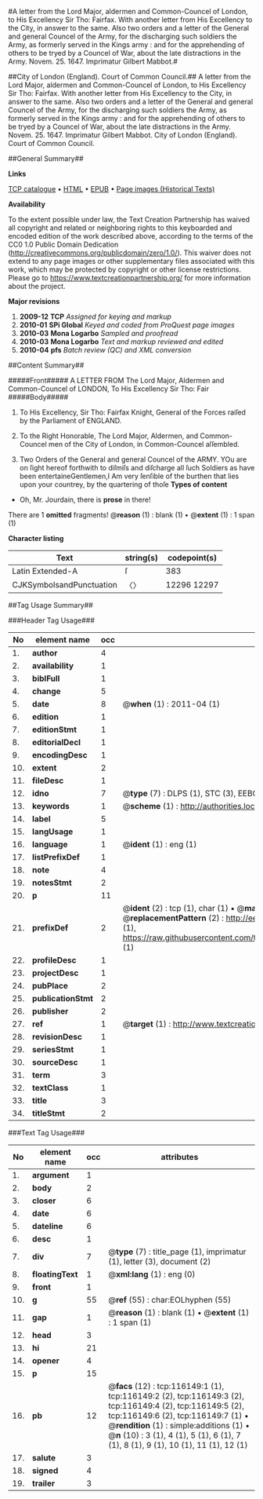 #A letter from the Lord Major, aldermen and Common-Councel of London, to His Excellency Sir Tho: Fairfax. With another letter from His Excellency to the City, in answer to the same. Also two orders and a letter of the General and general Councel of the Army, for the discharging such soldiers the Army, as formerly served in the Kings army : and for the apprehending of others to be tryed by a Councel of War, about the late distractions in the Army. Novem. 25. 1647. Imprimatur Gilbert Mabbot.#

##City of London (England). Court of Common Council.##
A letter from the Lord Major, aldermen and Common-Councel of London, to His Excellency Sir Tho: Fairfax. With another letter from His Excellency to the City, in answer to the same. Also two orders and a letter of the General and general Councel of the Army, for the discharging such soldiers the Army, as formerly served in the Kings army : and for the apprehending of others to be tryed by a Councel of War, about the late distractions in the Army. Novem. 25. 1647. Imprimatur Gilbert Mabbot.
City of London (England). Court of Common Council.

##General Summary##

**Links**

[TCP catalogue](http://www.ota.ox.ac.uk/tcp/)  • 
[HTML](http://tei.it.ox.ac.uk/tcp/Texts-HTML/free/A87/A87982.html)  • 
[EPUB](http://tei.it.ox.ac.uk/tcp/Texts-EPUB/free/A87/A87982.epub) • 
[Page images (Historical Texts)](https://historicaltexts.jisc.ac.uk/eebo-99863931e)

**Availability**

To the extent possible under law, the Text Creation Partnership has waived all copyright and related or neighboring rights to this keyboarded and encoded edition of the work described above, according to the terms of the CC0 1.0 Public Domain Dedication (http://creativecommons.org/publicdomain/zero/1.0/). This waiver does not extend to any page images or other supplementary files associated with this work, which may be protected by copyright or other license restrictions. Please go to https://www.textcreationpartnership.org/ for more information about the project.

**Major revisions**

1. __2009-12__ __TCP__ *Assigned for keying and markup*
1. __2010-01__ __SPi Global__ *Keyed and coded from ProQuest page images*
1. __2010-03__ __Mona Logarbo__ *Sampled and proofread*
1. __2010-03__ __Mona Logarbo__ *Text and markup reviewed and edited*
1. __2010-04__ __pfs__ *Batch review (QC) and XML conversion*

##Content Summary##

#####Front#####
A LETTER FROM The Lord Major, Aldermen and Common-Councel of LONDON, To His Excellency Sir Tho: Fair
#####Body#####

1. To His Excellency, Sir Tho: Fairfax Knight, General of the Forces raiſed by the Parliament of ENGLAND.

1. To the Right Honorable, The Lord Major, Aldermen, and Common-Councel men of the City of London, in Common-Councel aſſembled.

1. Two Orders of the General and general Councel of the ARMY.
YOu are on ſight hereof forthwith to diſmiſs and diſcharge all ſuch Soldiers as have been entertaineGentlemen,I Am very ſenſible of the burthen that lies upon your countrey, by the quartering of thoſe
**Types of content**

  * Oh, Mr. Jourdain, there is **prose** in there!

There are 1 **omitted** fragments! 
 @__reason__ (1) : blank (1)  •  @__extent__ (1) : 1 span (1)

**Character listing**


|Text|string(s)|codepoint(s)|
|---|---|---|
|Latin Extended-A|ſ|383|
|CJKSymbolsandPunctuation|〈〉|12296 12297|

##Tag Usage Summary##

###Header Tag Usage###

|No|element name|occ|attributes|
|---|---|---|---|
|1.|__author__|4||
|2.|__availability__|1||
|3.|__biblFull__|1||
|4.|__change__|5||
|5.|__date__|8| @__when__ (1) : 2011-04 (1)|
|6.|__edition__|1||
|7.|__editionStmt__|1||
|8.|__editorialDecl__|1||
|9.|__encodingDesc__|1||
|10.|__extent__|2||
|11.|__fileDesc__|1||
|12.|__idno__|7| @__type__ (7) : DLPS (1), STC (3), EEBO-CITATION (1), PROQUEST (1), VID (1)|
|13.|__keywords__|1| @__scheme__ (1) : http://authorities.loc.gov/ (1)|
|14.|__label__|5||
|15.|__langUsage__|1||
|16.|__language__|1| @__ident__ (1) : eng (1)|
|17.|__listPrefixDef__|1||
|18.|__note__|4||
|19.|__notesStmt__|2||
|20.|__p__|11||
|21.|__prefixDef__|2| @__ident__ (2) : tcp (1), char (1)  •  @__matchPattern__ (2) : ([0-9\-]+):([0-9IVX]+) (1), (.+) (1)  •  @__replacementPattern__ (2) : http://eebo.chadwyck.com/downloadtiff?vid=$1&page=$2 (1), https://raw.githubusercontent.com/textcreationpartnership/Texts/master/tcpchars.xml#$1 (1)|
|22.|__profileDesc__|1||
|23.|__projectDesc__|1||
|24.|__pubPlace__|2||
|25.|__publicationStmt__|2||
|26.|__publisher__|2||
|27.|__ref__|1| @__target__ (1) : http://www.textcreationpartnership.org/docs/. (1)|
|28.|__revisionDesc__|1||
|29.|__seriesStmt__|1||
|30.|__sourceDesc__|1||
|31.|__term__|3||
|32.|__textClass__|1||
|33.|__title__|3||
|34.|__titleStmt__|2||


###Text Tag Usage###

|No|element name|occ|attributes|
|---|---|---|---|
|1.|__argument__|1||
|2.|__body__|2||
|3.|__closer__|6||
|4.|__date__|6||
|5.|__dateline__|6||
|6.|__desc__|1||
|7.|__div__|7| @__type__ (7) : title_page (1), imprimatur (1), letter (3), document (2)|
|8.|__floatingText__|1| @__xml:lang__ (1) : eng (0)|
|9.|__front__|1||
|10.|__g__|55| @__ref__ (55) : char:EOLhyphen (55)|
|11.|__gap__|1| @__reason__ (1) : blank (1)  •  @__extent__ (1) : 1 span (1)|
|12.|__head__|3||
|13.|__hi__|21||
|14.|__opener__|4||
|15.|__p__|15||
|16.|__pb__|12| @__facs__ (12) : tcp:116149:1 (1), tcp:116149:2 (2), tcp:116149:3 (2), tcp:116149:4 (2), tcp:116149:5 (2), tcp:116149:6 (2), tcp:116149:7 (1)  •  @__rendition__ (1) : simple:additions (1)  •  @__n__ (10) : 3 (1), 4 (1), 5 (1), 6 (1), 7 (1), 8 (1), 9 (1), 10 (1), 11 (1), 12 (1)|
|17.|__salute__|3||
|18.|__signed__|4||
|19.|__trailer__|3||
